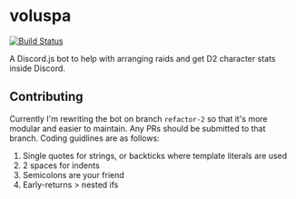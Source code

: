 # voluspa
[![Build Status](https://travis-ci.com/MacND/the-oracle-engine.svg?branch=master)](https://travis-ci.com/MacND/voluspa)  

A Discord.js bot to help with arranging raids and get D2 character stats inside Discord.

## Contributing
Currently I'm rewriting the bot on branch `refactor-2` so that it's more modular and easier to maintain.  Any PRs should be submitted to that branch.  Coding guidlines are as follows:  
1) Single quotes for strings, or backticks where template literals are used
2) 2 spaces for indents
3) Semicolons are your friend
4) Early-returns > nested ifs
